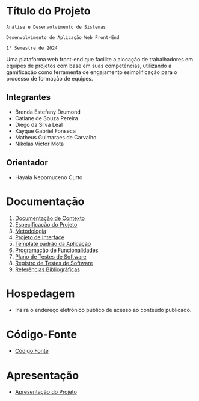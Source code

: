 # Título do Projeto

`Análise e Desenvolvimento de Sistemas`

`Desenvolvimento de Aplicação Web Front-End`

`1° Semestre de 2024`

Uma plataforma web front-end que facilite a alocação de trabalhadores em equipes de projetos com base em suas
competências, utilizando a gamificação como ferramenta de engajamento esimplificação para o processo de formação de equipes.

## Integrantes

* Brenda Estefany Drumond
* Catiane de Souza Pereira
* Diego da Silva Leal
* Kayque Gabriel Fonseca
* Matheus Guimaraes de Carvalho
* Nikolas Victor Mota
  
## Orientador

* Hayala Nepomuceno Curto

# Documentação

<ol>
<li><a href="documentos/01-Documentação de Contexto.md"> Documentação de Contexto</a></li>
<li><a href="documentos/02-Especificação do Projeto.md"> Especificação do Projeto</a></li>
<li><a href="documentos/03-Metodologia.md"> Metodologia</a></li>
<li><a href="documentos/04-Projeto de Interface.md"> Projeto de Interface</a></li>
<li><a href="documentos/05-Template padrão da Aplicação.md"> Template padrão da Aplicação</a></li>
<li><a href="documentos/06-Programação de Funcionalidades.md"> Programação de Funcionalidades</a></li>
<li><a href="documentos/07-Plano de Testes de Software.md"> Plano de Testes de Software</a></li>
<li><a href="documentos/08-Registro de Testes de Software.md"> Registro de Testes de Software</a></li>
<li><a href="documentos/09-Referências.md"> Referências Bibliográficas</a></li>
</ol>

# Hospedagem

* Insira o endereço eletrônico público de acesso ao conteúdo publicado. 

# Código-Fonte

* <a href="codigo-fonte/README.md">Código Fonte</a>

# Apresentação

* <a href="apresentacao/README.md">Apresentação do Projeto</a>
